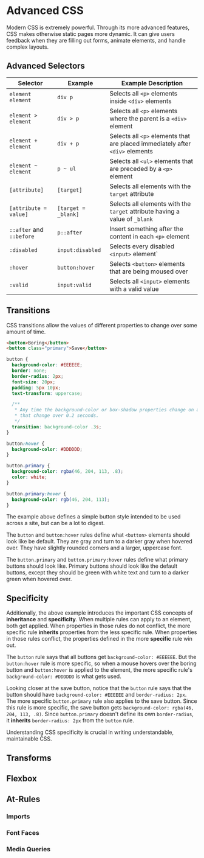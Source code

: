 # Advanced CSS

Modern CSS is extremely powerful. Through its more advanced features, CSS makes otherwise static pages more dynamic. It can give users feedback when they are filling out forms, animate elements, and handle complex layouts.

## Advanced Selectors

| Selector                 | Example             | Example Description                                                           |
| ------------------------ | ------------------- | ----------------------------------------------------------------------------- |
| `element element`        | `div p`             | Selects all `<p>` elements inside `<div>` elements                            |
| `element > element`      | `div > p`           | Selects all `<p>` elements where the parent is a `<div>` element              |
| `element + element`      | `div + p`           | Selects all `<p>` elements that are placed immediately after `<div>` elements |
| `element ~ element`      | `p ~ ul`            | Selects all `<ul>` elements that are preceded by a `<p>` element              |
| `[attribute]`            | `[target]`          | Selects all elements with the `target` attribute                              |
| `[attribute = value]`    | `[target = _blank]` | Selects all elements with the `target` attribute having a value of `_blank`   |
| `::after` and `::before` | `p::after`          | Insert something after the content in each `<p>` element                      |
| `:disabled`              | `input:disabled`    | Selects every disabled `<input>` element`                                     |
| `:hover`                 | `button:hover`      | Selects `<button>` elements that are being moused over                        |
| `:valid`                 | `input:valid`       | Selects all `<input>` elements with a valid value                             |

## Transitions

CSS transitions allow the values of different properties to change over some amount of time.

```html
<button>Boring</button>
<button class="primary">Save</button>
```

```css
button {
  background-color: #EEEEEE;
  border: none;
  border-radius: 2px;
  font-size: 20px;
  padding: 5px 10px;
  text-transform: uppercase;

  /**
   * Any time the background-color or box-shadow properties change on an element with class="button-primary", animate
   * that change over 0.2 seconds.
   */
  transition: background-color .3s;
}

button:hover {
  background-color: #DDDDDD;
}

button.primary {
  background-color: rgba(46, 204, 113, .8);
  color: white;
}

button.primary:hover {
  background-color: rgb(46, 204, 113);
}
```

The example above defines a simple button style intended to be used across a site, but can be a lot to digest.

The `button` and `button:hover` rules define what `<button>` elements should look like be default. They are gray and turn to a darker gray when hovered over. They have slightly rounded corners and a larger, uppercase font.

The `button.primary` and `button.primary:hover` rules define what primary buttons should look like. Primary buttons should look like the default buttons, except they should be green with white text and turn to a darker green when hovered over.

## Specificity

Additionally, the above example introduces the important CSS concepts of __inheritance__ and __specificity__. When multiple rules can apply to an element, both get applied. When properties in those rules do not conflict, the more specific rule __inherits__ properties from the less specific rule. When properties in those rules conflict, the properties defined in the more __specific__ rule win out.

The `button` rule says that all buttons get `background-color: #EEEEEE`. But the `button:hover` rule is more specific, so when a mouse hovers over the boring button and `button:hover` is applied to the element, the more specific rule's `background-color: #DDDDDD` is what gets used. 

Looking closer at the save button, notice that the `button` rule says that the button should have `background-color: #EEEEEE` and `border-radius: 2px`. The more specific `button.primary` rule also applies to the save button. Since this rule is more specific, the save button gets `background-color: rgba(46, 204, 113, .8)`. Since `button.primary` doesn't define its own `border-radius`, it __inherits__ `border-radius: 2px` from the `button` rule.

Understanding CSS specificity is crucial in writing understandable, maintainable CSS.

## Transforms

## Flexbox

## At-Rules

### Imports

### Font Faces

### Media Queries
